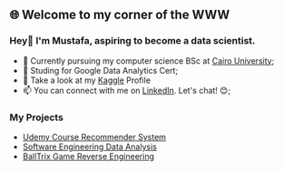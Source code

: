 ## 🌐 Welcome to my corner of the WWW
### Hey👋 I'm Mustafa, aspiring to become a data scientist. 

<!-- Here are some ideas to get you started: -->

- 🔭 Currently pursuing my computer science BSc at [Cairo University](https://fcai.cu.edu.eg/);
- 🌱 Studing for Google Data Analytics Cert;
- 🤖 Take a look at my [Kaggle](https://kaggle.com/mu6tf2/) Profile
- 📫 You can connect with me on [LinkedIn](https://www.linkedin.com/in/mu57f4/). Let's chat! 😊;
### My Projects
<!-- BLOG-POST-LIST:START -->
- [Udemy Course Recommender System](https://certifriedit.com/what-is-infrastructure-as-code-iac/)
- [Software Engineering Data Analysis](https://certifriedit.com/ctf-collection-vol-1-tryhackme-writeup/)
- [BallTrix Game Reverse Engineering](https://certifriedit.com/picoctf-walkthrough-1-16/)
<!-- BLOG-POST-LIST:END -->
